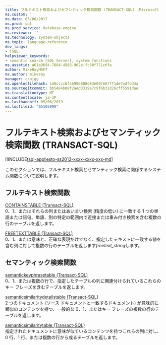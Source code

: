 ```yaml
---
title: フルテキスト検索およびセマンティック検索関数 (TRANSACT-SQL) |Microsoft Docs
ms.custom: ''
ms.date: 03/06/2017
ms.prod: sql
ms.prod_service: database-engine
ms.reviewer: ''
ms.technology: system-objects
ms.topic: language-reference
dev_langs:
- TSQL
helpviewer_keywords:
- semantic search [SQL Server], system functions
ms.assetid: a61a3694-7604-4583-962e-fc30f771c6fa
author: MikeRayMSFT
ms.author: mikeray
manager: craigg
ms.openlocfilehash: 1d8cccc6f36996808693e007e87ff1de7edfdd4a
ms.sourcegitcommit: bb5484b08f2aed3319a7c9f6b32d26cff5591dae
ms.translationtype: MT
ms.contentlocale: ja-JP
ms.lasthandoff: 05/06/2019
ms.locfileid: "65105098"
---
```

# <a name="full-text-search-and-semantic-search-functions-transact-sql"></a>フルテキスト検索およびセマンティック検索関数 (TRANSACT-SQL)
[!INCLUDE[tsql-appliesto-ss2012-xxxx-xxxx-xxx-md](../../includes/tsql-appliesto-ss2012-xxxx-xxxx-xxx-md.md)]

  このセクションでは、フルテキスト検索とセマンティック検索に関係するシステム関数について説明します。  
  
## <a name="full-text-search-functions"></a>フルテキスト検索関数  
 [CONTAINSTABLE &#40;Transact-SQL&#41;](../../relational-databases/system-functions/containstable-transact-sql.md)  
 0、1、またはそれらの列またはあいまい検索 (精度の低い) に一致する 1 つの単語または語句、単語、別の特定の範囲内で近接または重み付き検索を含む複数の行のテーブルを返します。  
  
 [FREETEXTTABLE &#40;Transact-SQL&#41;](../../relational-databases/system-functions/freetexttable-transact-sql.md)  
 0、1、または意味と、正確な表現だけでなく、指定したテキストに一致する値を含む列に対して複数の行のテーブルを返します*freetext_string*します。  
  
## <a name="semantic-search-functions"></a>セマンティック検索関数  
 [semantickeyphrasetable &#40;Transact-SQL&#41;](../../relational-databases/system-functions/semantickeyphrasetable-transact-sql.md)  
 0、1、または複数の行で、指定したテーブルの列に関連付けられているこれらのキー フレーズを含むテーブルを返します。  
  
 [semanticsimilaritydetailstable &#40;Transact-SQL&#41;](../../relational-databases/system-functions/semanticsimilaritydetailstable-transact-sql.md)  
 2 つのドキュメント (ソース ドキュメントと一致するドキュメント) が意味的に類似のコンテンツを持つ、一般的な 0、1、またはキー フレーズの複数の行のテーブルを返します。  
  
 [semanticsimilaritytable &#40;Transact-SQL&#41;](../../relational-databases/system-functions/semanticsimilaritytable-transact-sql.md)  
 指定されたドキュメントに意味が似ているコンテンツを持つこれらの列に対し、0 行、1 行、または複数の行から成るテーブルを返します。  
  
  
